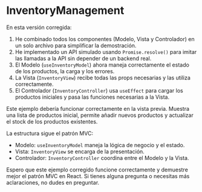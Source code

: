 # InventoryManagement


En esta versión corregida:

1. He combinado todos los componentes (Modelo, Vista y Controlador) en un solo archivo para simplificar la demostración.
2. He implementado un API simulado usando `Promise.resolve()` para imitar las llamadas a la API sin depender de un backend real.
3. El Modelo (`useInventoryModel`) ahora maneja correctamente el estado de los productos, la carga y los errores.
4. La Vista (`InventoryView`) recibe todas las props necesarias y las utiliza correctamente.
5. El Controlador (`InventoryController`) usa `useEffect` para cargar los productos iniciales y pasa las funciones necesarias a la Vista.


Este ejemplo debería funcionar correctamente en la vista previa. Muestra una lista de productos inicial, permite añadir nuevos productos y actualizar el stock de los productos existentes.

La estructura sigue el patrón MVC:

- Modelo: `useInventoryModel` maneja la lógica de negocio y el estado.
- Vista: `InventoryView` se encarga de la presentación.
- Controlador: `InventoryController` coordina entre el Modelo y la Vista.


Espero que este ejemplo corregido funcione correctamente y demuestre mejor el patrón MVC en React. Si tienes alguna pregunta o necesitas más aclaraciones, no dudes en preguntar.
